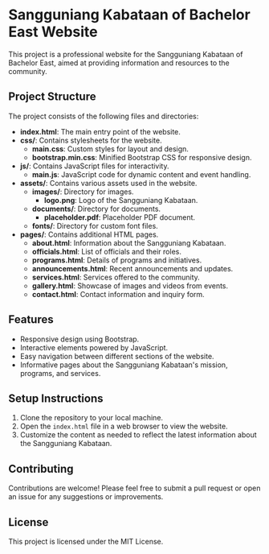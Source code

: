 # Sangguniang Kabataan of Bachelor East Website

This project is a professional website for the Sangguniang Kabataan of Bachelor East, aimed at providing information and resources to the community.

## Project Structure

The project consists of the following files and directories:

- **index.html**: The main entry point of the website.
- **css/**: Contains stylesheets for the website.
  - **main.css**: Custom styles for layout and design.
  - **bootstrap.min.css**: Minified Bootstrap CSS for responsive design.
- **js/**: Contains JavaScript files for interactivity.
  - **main.js**: JavaScript code for dynamic content and event handling.
- **assets/**: Contains various assets used in the website.
  - **images/**: Directory for images.
    - **logo.png**: Logo of the Sangguniang Kabataan.
  - **documents/**: Directory for documents.
    - **placeholder.pdf**: Placeholder PDF document.
  - **fonts/**: Directory for custom font files.
- **pages/**: Contains additional HTML pages.
  - **about.html**: Information about the Sangguniang Kabataan.
  - **officials.html**: List of officials and their roles.
  - **programs.html**: Details of programs and initiatives.
  - **announcements.html**: Recent announcements and updates.
  - **services.html**: Services offered to the community.
  - **gallery.html**: Showcase of images and videos from events.
  - **contact.html**: Contact information and inquiry form.

## Features

- Responsive design using Bootstrap.
- Interactive elements powered by JavaScript.
- Easy navigation between different sections of the website.
- Informative pages about the Sangguniang Kabataan's mission, programs, and services.

## Setup Instructions

1. Clone the repository to your local machine.
2. Open the `index.html` file in a web browser to view the website.
3. Customize the content as needed to reflect the latest information about the Sangguniang Kabataan.

## Contributing

Contributions are welcome! Please feel free to submit a pull request or open an issue for any suggestions or improvements.

## License

This project is licensed under the MIT License.